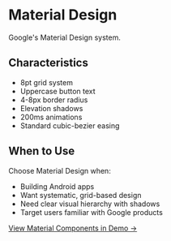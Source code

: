 # Material Design

Google's Material Design system.

## Characteristics

- 8pt grid system
- Uppercase button text
- 4-8px border radius
- Elevation shadows
- 200ms animations
- Standard cubic-bezier easing

## When to Use

Choose Material Design when:
- Building Android apps
- Want systematic, grid-based design
- Need clear visual hierarchy with shadows
- Target users familiar with Google products

[View Material Components in Demo →](https://aneka-ui-demo.vercel.app/material)
